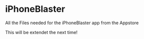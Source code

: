 # iPhoneBlaster
All the Files needed for the iPhoneBlaster app from the Appstore

This will be extendet the next time!
